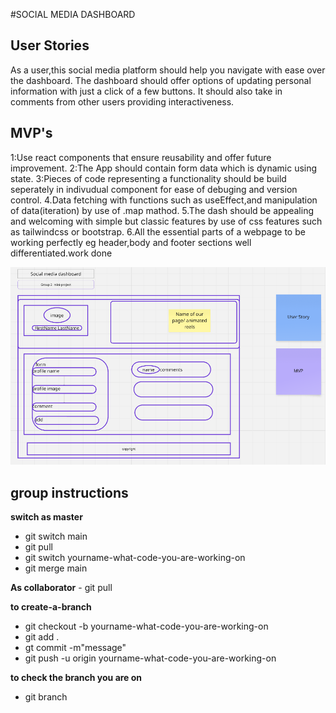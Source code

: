 #SOCIAL MEDIA DASHBOARD

## User Stories

As a user,this social media platform should help you navigate with ease over the dashboard.
The dashboard should offer options of updating personal information with just a click of a few buttons.
It should also take in comments from other users providing interactiveness.

## MVP's

1:Use react components that ensure reusability and offer future improvement.
2:The App should contain form data which is dynamic using state.
3:Pieces of code representing a functionality should be build seperately in indivudual component for ease of debuging and version control.
4.Data fetching with functions such as useEffect,and manipulation of data(iteration) by use of .map mathod.
5.The dash should be appealing and welcoming with simple but classic features by use of css features such as tailwindcss or bootstrap.
6.All the essential parts of a webpage to be working perfectly eg header,body and footer sections well differentiated.work done

![socia-media-dashboard layout](<Screenshot 2025-04-16 163159.png>)

## group instructions

**switch as master**

- git switch main
- git pull
- git switch yourname-what-code-you-are-working-on
- git merge main

**As collaborator**
- git pull

**to create-a-branch**

- git checkout -b yourname-what-code-you-are-working-on
- git add .
- gt commit -m"message"
- git push -u origin yourname-what-code-you-are-working-on

**to check the branch you are on**

- git branch
